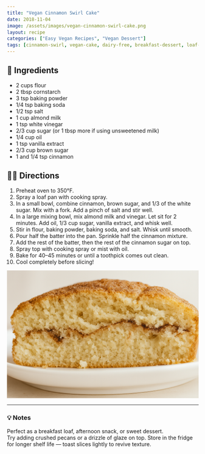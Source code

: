 ```yaml
---
title: "Vegan Cinnamon Swirl Cake"
date: 2018-11-04
image: /assets/images/vegan-cinnamon-swirl-cake.png
layout: recipe
categories: ["Easy Vegan Recipes", "Vegan Dessert"]
tags: [cinnamon-swirl, vegan-cake, dairy-free, breakfast-dessert, loaf-cake]
---
```


## 🧾 Ingredients

- 2 cups flour  
- 2 tbsp cornstarch  
- 3 tsp baking powder  
- 1/4 tsp baking soda  
- 1/2 tsp salt  
- 1 cup almond milk  
- 1 tsp white vinegar  
- 2/3 cup sugar (or 1 tbsp more if using unsweetened milk)  
- 1/4 cup oil  
- 1 tsp vanilla extract  
- 2/3 cup brown sugar  
- 1 and 1/4 tsp cinnamon  

## 👩‍🍳 Directions

1. Preheat oven to 350°F.  
2. Spray a loaf pan with cooking spray.  
3. In a small bowl, combine cinnamon, brown sugar, and 1/3 of the white sugar. Mix with a fork. Add a pinch of salt and stir well.  
4. In a large mixing bowl, mix almond milk and vinegar. Let sit for 2 minutes. Add oil, 1/3 cup sugar, vanilla extract, and whisk well.  
5. Stir in flour, baking powder, baking soda, and salt. Whisk until smooth.  
6. Pour half the batter into the pan. Sprinkle half the cinnamon mixture.  
7. Add the rest of the batter, then the rest of the cinnamon sugar on top.  
8. Spray top with cooking spray or mist with oil.  
9. Bake for 40–45 minutes or until a toothpick comes out clean.  
10. Cool completely before slicing!

![Vegan Cinnamon Swirl Cake](/assets/images/vegan-cinnamon-swirl-cake.png)

---

### 💡 Notes

Perfect as a breakfast loaf, afternoon snack, or sweet dessert.  
Try adding crushed pecans or a drizzle of glaze on top.
Store in the fridge for longer shelf life — toast slices lightly to revive texture.
